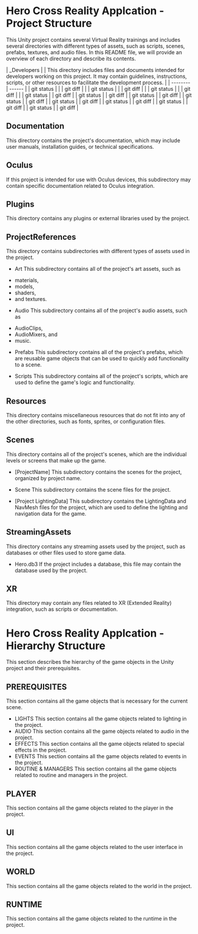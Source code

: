 # Hero Cross Reality Applcation - Project Structure

This Unity project contains several Virtual Reality trainings and includes several
directories with different types of assets, such as scripts, scenes, prefabs, textures,
and audio files. In this README file, we will provide an overview of each directory and
describe its contents.

| _Developers |  | This directory includes files and documents intended for developers working on this project. It may contain guidelines, instructions, scripts, or other resources to facilitate the development process. |
|    --------    | ------ |
| git status   	 | |
| git diff       | |
| git status   	 | |
| git diff       | |
| git status   	 | |
| git diff       | |
| git status   	 |
| git diff       |
| git status   	 |
| git diff       |
| git status   	 |
| git diff       |
| git status   	 |
| git diff       |
| git status   	 |
| git diff       |
| git status   	 |
| git diff       |
| git status   	 |
| git diff       |
| git status   	 |
| git diff       |

















## 


## Documentation
This directory contains the project's documentation, which may include user manuals, installation guides, or technical specifications.

## Oculus
If this project is intended for use with Oculus devices, this subdirectory may contain specific documentation related to Oculus integration.

## Plugins
This directory contains any plugins or external libraries used by the project.

## ProjectReferences
This directory contains subdirectories with different types of assets used in the project.

* Art
This subdirectory contains all of the project's art assets, such as 
- materials, 
- models, 
- shaders, 
- and textures.

* Audio
This subdirectory contains all of the project's audio assets, such as 
- AudioClips, 
- AudioMixers, and 
- music.

* Prefabs
This subdirectory contains all of the project's prefabs, which are reusable game objects that can be used to quickly add functionality to a scene.

* Scripts
This subdirectory contains all of the project's scripts, which are used to define the game's logic and functionality.

## Resources
This directory contains miscellaneous resources that do not fit into any of the other directories, such as fonts, sprites, or configuration files.

## Scenes
This directory contains all of the project's scenes, which are the individual levels or screens that make up the game.

- [ProjectName]
This subdirectory contains the scenes for the project, organized by project name.

- Scene
This subdirectory contains the scene files for the project.

- [Project LightingData]
This subdirectory contains the LightingData and NavMesh files for the project, which are used to define the lighting and navigation data for the game.

## StreamingAssets
This directory contains any streaming assets used by the project, such as databases or other files used to store game data.

- Hero.db3
If the project includes a database, this file may contain the database used by the project.

## XR
This directory may contain any files related to XR (Extended Reality) integration, such as scripts or documentation.


# Hero Cross Reality Applcation - Hierarchy Structure
This section describes the hierarchy of the game objects in the Unity project and their prerequisites.
## PREREQUISITES
This section contains all the game objects that is necessary for the current scene.
- LIGHTS
This section contains all the game objects related to lighting in the project.
- AUDIO
This section contains all the game objects related to audio in the project.
- EFFECTS
This section contains all the game objects related to special effects in the project.
- EVENTS
This section contains all the game objects related to events in the project.
- ROUTINE & MANAGERS
This section contains all the game objects related to routine and managers in the project.
## PLAYER
This section contains all the game objects related to the player in the project.
## UI
This section contains all the game objects related to the user interface in the project.
## WORLD
This section contains all the game objects related to the world in the project.
## RUNTIME
This section contains all the game objects related to the runtime in the project.
